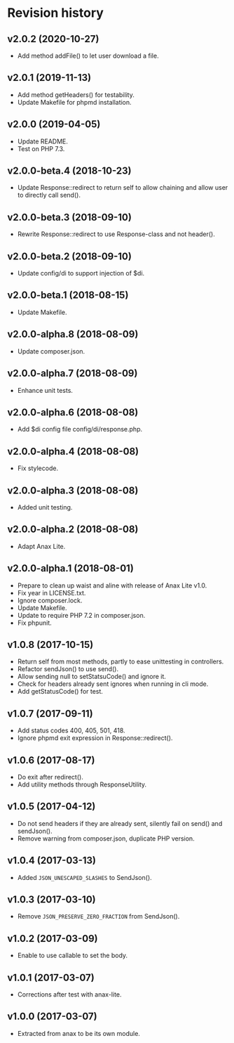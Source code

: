 Revision history
=================================



v2.0.2 (2020-10-27)
---------------------------------

* Add method addFile() to let user download a file.



v2.0.1 (2019-11-13)
---------------------------------

* Add method getHeaders() for testability.
* Update Makefile for phpmd installation.



v2.0.0 (2019-04-05)
---------------------------------

* Update README.
* Test on PHP 7.3.



v2.0.0-beta.4 (2018-10-23)
---------------------------------

* Update Response::redirect to return self to allow chaining and allow user to directly call send().



v2.0.0-beta.3 (2018-09-10)
---------------------------------

* Rewrite Response::redirect to use Response-class and not header().



v2.0.0-beta.2 (2018-09-10)
---------------------------------

* Update config/di to support injection of $di.



v2.0.0-beta.1 (2018-08-15)
---------------------------------

* Update Makefile.



v2.0.0-alpha.8 (2018-08-09)
---------------------------------

* Update composer.json.



v2.0.0-alpha.7 (2018-08-09)
---------------------------------

* Enhance unit tests.



v2.0.0-alpha.6 (2018-08-08)
---------------------------------

* Add $di config file config/di/response.php.



v2.0.0-alpha.4 (2018-08-08)
---------------------------------

* Fix stylecode.



v2.0.0-alpha.3 (2018-08-08)
---------------------------------

* Added unit testing.



v2.0.0-alpha.2 (2018-08-08)
---------------------------------

* Adapt Anax Lite.



v2.0.0-alpha.1 (2018-08-01)
---------------------------------

* Prepare to clean up waist and aline with release of Anax Lite v1.0.
* Fix year in LICENSE.txt.
* Ignore composer.lock.
* Update Makefile.
* Update to require PHP 7.2 in composer.json.
* Fix phpunit.



v1.0.8 (2017-10-15)
---------------------------------

* Return self from most methods, partly to ease unittesting in controllers.
* Refactor sendJson() to use send().
* Allow sending null to setStatsuCode() and ignore it.
* Check for headers already sent ignores when running in cli mode.
* Add getStatusCode() for test.



v1.0.7 (2017-09-11)
---------------------------------

* Add status codes 400, 405, 501, 418.
* Ignore phpmd exit expression in Response::redirect().



v1.0.6 (2017-08-17)
---------------------------------

* Do exit after redirect().
* Add utility methods through ResponseUtility.



v1.0.5 (2017-04-12)
---------------------------------

* Do not send headers if they are already sent, silently fail on send() and sendJson().
* Remove warning from composer.json, duplicate PHP version.



v1.0.4 (2017-03-13)
---------------------------------

* Added `JSON_UNESCAPED_SLASHES` to SendJson().



v1.0.3 (2017-03-10)
---------------------------------

* Remove `JSON_PRESERVE_ZERO_FRACTION` from SendJson().



v1.0.2 (2017-03-09)
---------------------------------

* Enable to use callable to set the body.



v1.0.1 (2017-03-07)
---------------------------------

* Corrections after test with anax-lite.



v1.0.0 (2017-03-07)
---------------------------------

* Extracted from anax to be its own module.
